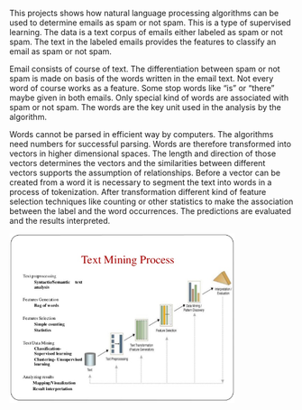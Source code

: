<p>
This projects shows how natural language processing algorithms can be used to determine emails as spam or not spam. This is a type of supervised learning. The data is a text corpus of emails either labeled as spam or not spam. The text in the labeled emails provides the features to classify an email as spam or not spam.
</p>

<p>
Email consists of course of text. The differentiation between spam or not spam is made on basis of the words written in the email text. Not every word of course works as a feature. Some stop words like “is” or “there” maybe given in both emails. Only special kind of words are associated with spam or not spam. The words are the key unit used in the analysis by the algorithm. 
</p>
  
<p>
Words cannot be parsed in efficient way by computers. The algorithms need numbers for successful parsing. Words are therefore transformed into vectors in higher dimensional spaces. The length and direction of those vectors determines the vectors and the similarities between different vectors supports the assumption of relationships. Before a vector can be created from a word it is necessary to segment the text into words in a process of tokenization. After transformation different kind of feature selection techniques like counting or other statistics to make the association between the label and the word occurrences. The predictions are evaluated and the results interpreted.
</p>

<p> </p>

<p>
<img src="textmining_process.jpg" alt="Smiley face" height="300" width="400"> 
</p>